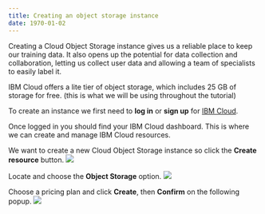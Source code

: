 ```yaml
---
title: Creating an object storage instance
date: 1970-01-02
---
```

Creating a Cloud Object Storage instance gives us a reliable place to keep our training data. It also opens up the potential for data collection and collaboration, letting us collect user data and allowing a team of specialists to easily label it.

IBM Cloud offers a lite tier of object storage, which includes 25 GB of storage for free. (this is what we will be using throughout the tutorial)

To create an instance we first need to **log in** or **sign up** for [IBM Cloud](https://console.bluemix.net/dashboard/apps/?cm_mmc=objectdetectiontensorflowjs).

Once logged in you should find your IBM Cloud dashboard. This is where we can create and manage IBM Cloud resources.

We want to create a new Cloud Object Storage instance so click the **Create resource** button.
![](https://d2mxuefqeaa7sj.cloudfront.net/s_E7D1C1E8D801F89315B72C10AD83AE795982C7EB84F7BA48CECD8A576B02D6CC_1539804040052_Screen+Shot+2018-10-17+at+2.35.53+PM.png)

Locate and choose the **Object Storage** option.
![](https://d2mxuefqeaa7sj.cloudfront.net/s_E7D1C1E8D801F89315B72C10AD83AE795982C7EB84F7BA48CECD8A576B02D6CC_1539804229570_Screen+Shot+2018-10-17+at+2.36.18+PM.png)

Choose a pricing plan and click **Create**, then **Confirm** on the following popup.
![](https://d2mxuefqeaa7sj.cloudfront.net/s_E7D1C1E8D801F89315B72C10AD83AE795982C7EB84F7BA48CECD8A576B02D6CC_1539804685813_Screen+Shot+2018-10-17+at+2.37.27+PM.png)
